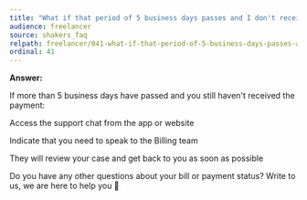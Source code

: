 ```yaml
---
title: "What if that period of 5 business days passes and I don't receive the payment?"
audience: freelancer
source: shakers_faq
relpath: freelancer/041-what-if-that-period-of-5-business-days-passes-and-i-don-t-receive-the-payment.md
ordinal: 41
---
```


**Answer:**

If more than 5 business days have passed and you still haven't received the payment:

Access the support chat from the app or website

Indicate that you need to speak to the Billing team

They will review your case and get back to you as soon as possible

Do you have any other questions about your bill or payment status? Write to us, we are here to help you 💙
